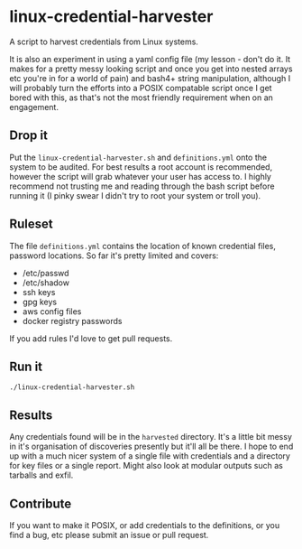 # linux-credential-harvester

A script to harvest credentials from Linux systems.

It is also an experiment in using a yaml config file (my lesson - 
don't do it. It makes for a pretty messy looking script and once you 
get into nested arrays etc you're in for a world of pain) and bash4+
string manipulation, although I will probably turn the efforts into a
POSIX compatable script once I get bored with this, as that's not the
most friendly requirement when on an engagement.

Drop it
-------

Put the `linux-credential-harvester.sh` and `definitions.yml` onto the
system to be audited.  For best results a root account is recommended,
however the script will grab whatever your user has access to. I highly
recommend not trusting me and reading through the bash script before
running it (I pinky swear I didn't try to root your system or troll you).

Ruleset
-------

The file `definitions.yml` contains the location of known credential files,
password locations. So far it's pretty limited and covers:

- /etc/passwd
- /etc/shadow
- ssh keys
- gpg keys
- aws config files
- docker registry passwords

If you add rules I'd love to get pull requests.

Run it
------

    ./linux-credential-harvester.sh

Results
------

Any credentials found will be in the `harvested` directory.  It's a little bit
messy in it's organisation of discoveries presently but it'll all be there. 
I hope to end up with a much nicer system of a single file with credentials and
a directory for key files or a single report. Might also look at modular outputs
such as tarballs and exfil.

Contribute
---------

If you want to make it POSIX, or add credentials to the definitions, or you find
a bug, etc please submit an issue or pull request.
